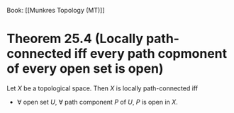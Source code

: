 Book: [[Munkres Topology (MT)]]
# Theorem 25.4 (Locally path-connected iff every path copmonent of every open set is open)
Let $X$ be a topological space.
Then $X$ is locally path-connected iff 
- $\forall$ open set $U$, $\forall$ path component $P$ of $U$, $P$ is open in $X$.
